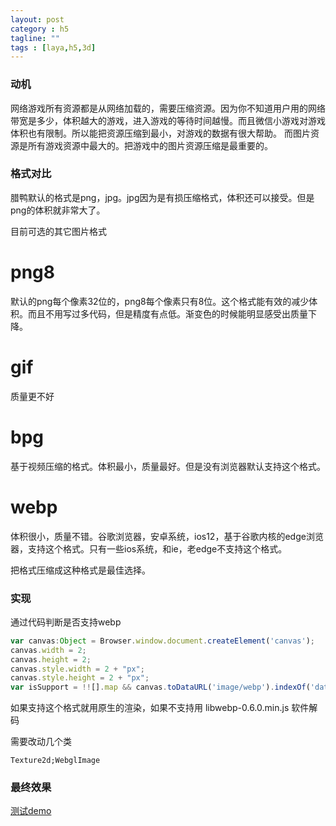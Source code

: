 ```yaml
---
layout: post
category : h5
tagline: ""
tags : [laya,h5,3d]
---
```


###  动机

网络游戏所有资源都是从网络加载的，需要压缩资源。因为你不知道用户用的网络带宽是多少，体积越大的游戏，进入游戏的等待时间越慢。而且微信小游戏对游戏体积也有限制。所以能把资源压缩到最小，对游戏的数据有很大帮助。
而图片资源是所有游戏资源中最大的。把游戏中的图片资源压缩是最重要的。

### 格式对比

腊鸭默认的格式是png，jpg。jpg因为是有损压缩格式，体积还可以接受。但是png的体积就非常大了。

目前可选的其它图片格式

# png8

默认的png每个像素32位的，png8每个像素只有8位。这个格式能有效的减少体积。而且不用写过多代码，但是精度有点低。渐变色的时候能明显感受出质量下降。

# gif

质量更不好

# bpg

基于视频压缩的格式。体积最小，质量最好。但是没有浏览器默认支持这个格式。

# webp

体积很小，质量不错。谷歌浏览器，安卓系统，ios12，基于谷歌内核的edge浏览器，支持这个格式。只有一些ios系统，和ie，老edge不支持这个格式。

把格式压缩成这种格式是最佳选择。

### 实现

通过代码判断是否支持webp

```js
var canvas:Object = Browser.window.document.createElement('canvas');
canvas.width = 2;
canvas.height = 2;
canvas.style.width = 2 + "px";
canvas.style.height = 2 + "px";
var isSupport = !![].map && canvas.toDataURL('image/webp').indexOf('data:image/webp') == 0;		
```

如果支持这个格式就用原生的渲染，如果不支持用 libwebp-0.6.0.min.js 软件解码

需要改动几个类

```Texture2d;WebglImage```

###  最终效果

<a href='https://lizhi.gitee.io/h5/img/webp.html'>测试demo</a>


